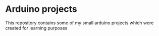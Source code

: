 # Arduino projects
This repository contains some of my small arduino projects which were created for learning purposes

